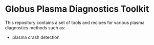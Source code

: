Globus Plasma Diagnostics Toolkit
=================================

This repository contains a set of tools and recipes for various plasma diagnostics methods such as:
* plasma crash detection
